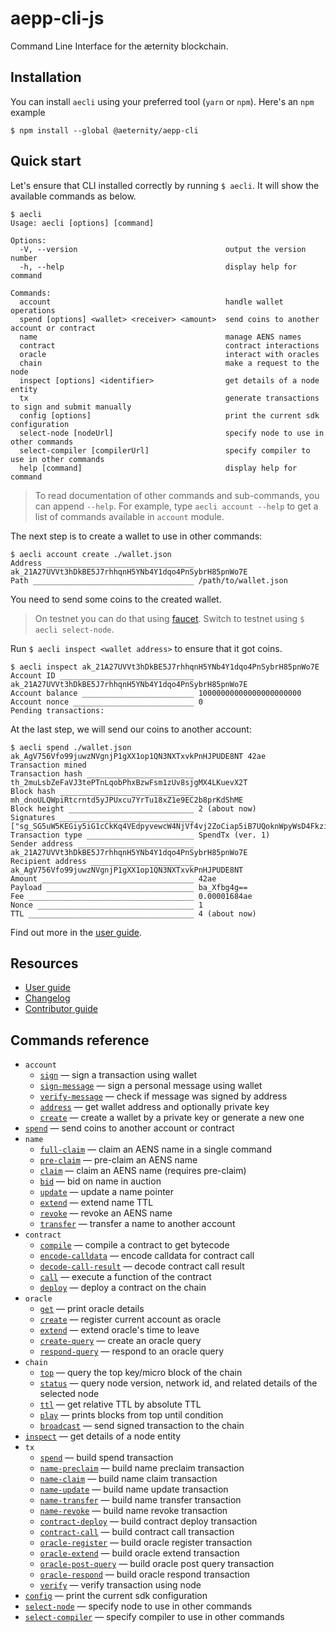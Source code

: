 # aepp-cli-js
Command Line Interface for the æternity blockchain.

## Installation
You can install `aecli` using your preferred tool (`yarn` or `npm`). Here's an `npm` example
```
$ npm install --global @aeternity/aepp-cli
```

## Quick start
Let's ensure that CLI installed correctly by running `$ aecli`. It will show the available commands as below.

<!-- ROOT-HELP-BEGIN -->
```
$ aecli
Usage: aecli [options] [command]

Options:
  -V, --version                                 output the version number
  -h, --help                                    display help for command

Commands:
  account                                       handle wallet operations
  spend [options] <wallet> <receiver> <amount>  send coins to another account or contract
  name                                          manage AENS names
  contract                                      contract interactions
  oracle                                        interact with oracles
  chain                                         make a request to the node
  inspect [options] <identifier>                get details of a node entity
  tx                                            generate transactions to sign and submit manually
  config [options]                              print the current sdk configuration
  select-node [nodeUrl]                         specify node to use in other commands
  select-compiler [compilerUrl]                 specify compiler to use in other commands
  help [command]                                display help for command
```
<!-- ROOT-HELP-END -->

> To read documentation of other commands and sub-commands, you can append `--help`. For example, type `aecli account --help` to get a list of commands available in `account` module.

The next step is to create a wallet to use in other commands:

<!-- WALLET-CREATE-BEGIN -->
```
$ aecli account create ./wallet.json
Address _________________________________ ak_21A27UVVt3hDkBE5J7rhhqnH5YNb4Y1dqo4PnSybrH85pnWo7E
Path ____________________________________ /path/to/wallet.json
```
<!-- WALLET-CREATE-END -->

You need to send some coins to the created wallet.

> On testnet you can do that using [faucet]. Switch to testnet using `$ aecli select-node`.

[faucet]: https://faucet.aepps.com/

Run `$ aecli inspect <wallet address>` to ensure that it got coins.
<!-- INSPECT-BEGIN -->
```
$ aecli inspect ak_21A27UVVt3hDkBE5J7rhhqnH5YNb4Y1dqo4PnSybrH85pnWo7E
Account ID ______________________________ ak_21A27UVVt3hDkBE5J7rhhqnH5YNb4Y1dqo4PnSybrH85pnWo7E
Account balance _________________________ 10000000000000000000000
Account nonce ___________________________ 0
Pending transactions:
```
<!-- INSPECT-END -->

At the last step, we will send our coins to another account:
<!-- SPEND-BEGIN -->
```
$ aecli spend ./wallet.json ak_AgV756Vfo99juwzNVgnjP1gXX1op1QN3NXTxvkPnHJPUDE8NT 42ae
Transaction mined
Transaction hash ________________________ th_2muLsbZeFaVJ3tePTnLqobPhxBzwFsm1zUv8sjgMX4LKuevX2T
Block hash ______________________________ mh_dnoULQWpiRtcrntd5yJPUxcu7YrTu18xZ1e9EC2b8prKdShME
Block height ____________________________ 2 (about now)
Signatures ______________________________ ["sg_SG5uW5KEGiy5iG1cCkKq4VEdpyvewcW4NjVf4vj2ZoCiap5iB7UQoknWpyWsD4FkziBuGPE88zwXemq3ZvPrdzNtXtKuD"]
Transaction type ________________________ SpendTx (ver. 1)
Sender address __________________________ ak_21A27UVVt3hDkBE5J7rhhqnH5YNb4Y1dqo4PnSybrH85pnWo7E
Recipient address _______________________ ak_AgV756Vfo99juwzNVgnjP1gXX1op1QN3NXTxvkPnHJPUDE8NT
Amount __________________________________ 42ae
Payload _________________________________ ba_Xfbg4g==
Fee _____________________________________ 0.00001684ae
Nonce ___________________________________ 1
TTL _____________________________________ 4 (about now)
```
<!-- SPEND-END -->

Find out more in the [user guide](./user-guide.md).

## Resources

- [User guide](./user-guide.md)
- [Changelog](./CHANGELOG.md)
- [Contributor guide](./contributor-guide.md)

## Commands reference

<!-- REFERENCE-TOC-BEGIN -->
- `account`
    - [`sign`](./reference.md#sign) — sign a transaction using wallet
    - [`sign-message`](./reference.md#sign-message) — sign a personal message using wallet
    - [`verify-message`](./reference.md#verify-message) — check if message was signed by address
    - [`address`](./reference.md#address) — get wallet address and optionally private key
    - [`create`](./reference.md#create) — create a wallet by a private key or generate a new one
- [`spend`](./reference.md#spend) — send coins to another account or contract
- `name`
    - [`full-claim`](./reference.md#full-claim) — claim an AENS name in a single command
    - [`pre-claim`](./reference.md#pre-claim) — pre-claim an AENS name
    - [`claim`](./reference.md#claim) — claim an AENS name (requires pre-claim)
    - [`bid`](./reference.md#bid) — bid on name in auction
    - [`update`](./reference.md#update) — update a name pointer
    - [`extend`](./reference.md#extend) — extend name TTL
    - [`revoke`](./reference.md#revoke) — revoke an AENS name
    - [`transfer`](./reference.md#transfer) — transfer a name to another account
- `contract`
    - [`compile`](./reference.md#compile) — compile a contract to get bytecode
    - [`encode-calldata`](./reference.md#encode-calldata) — encode calldata for contract call
    - [`decode-call-result`](./reference.md#decode-call-result) — decode contract call result
    - [`call`](./reference.md#call) — execute a function of the contract
    - [`deploy`](./reference.md#deploy) — deploy a contract on the chain
- `oracle`
    - [`get`](./reference.md#get) — print oracle details
    - [`create`](./reference.md#create-1) — register current account as oracle
    - [`extend`](./reference.md#extend-1) — extend oracle's time to leave
    - [`create-query`](./reference.md#create-query) — create an oracle query
    - [`respond-query`](./reference.md#respond-query) — respond to an oracle query
- `chain`
    - [`top`](./reference.md#top) — query the top key/micro block of the chain
    - [`status`](./reference.md#status) — query node version, network id, and related details of the selected node
    - [`ttl`](./reference.md#ttl) — get relative TTL by absolute TTL
    - [`play`](./reference.md#play) — prints blocks from top until condition
    - [`broadcast`](./reference.md#broadcast) — send signed transaction to the chain
- [`inspect`](./reference.md#inspect) — get details of a node entity
- `tx`
    - [`spend`](./reference.md#spend-1) — build spend transaction
    - [`name-preclaim`](./reference.md#name-preclaim) — build name preclaim transaction
    - [`name-claim`](./reference.md#name-claim) — build name claim transaction
    - [`name-update`](./reference.md#name-update) — build name update transaction
    - [`name-transfer`](./reference.md#name-transfer) — build name transfer transaction
    - [`name-revoke`](./reference.md#name-revoke) — build name revoke transaction
    - [`contract-deploy`](./reference.md#contract-deploy) — build contract deploy transaction
    - [`contract-call`](./reference.md#contract-call) — build contract call transaction
    - [`oracle-register`](./reference.md#oracle-register) — build oracle register transaction
    - [`oracle-extend`](./reference.md#oracle-extend) — build oracle extend transaction
    - [`oracle-post-query`](./reference.md#oracle-post-query) — build oracle post query transaction
    - [`oracle-respond`](./reference.md#oracle-respond) — build oracle respond transaction
    - [`verify`](./reference.md#verify) — verify transaction using node
- [`config`](./reference.md#config) — print the current sdk configuration
- [`select-node`](./reference.md#select-node) — specify node to use in other commands
- [`select-compiler`](./reference.md#select-compiler) — specify compiler to use in other commands
<!-- REFERENCE-TOC-END -->

